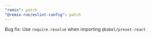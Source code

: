 ```yaml
---
"remix": patch
"@remix-run/eslint-config": patch
---
```


Bug fix: Use `require.resolve` when importing `@babel/preset-react`

